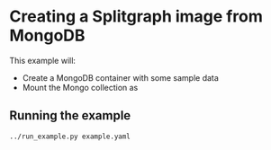 # Creating a Splitgraph image from MongoDB

This example will:

* Create a MongoDB container with some sample data
* Mount the Mongo collection as 

## Running the example

`../run_example.py example.yaml`
